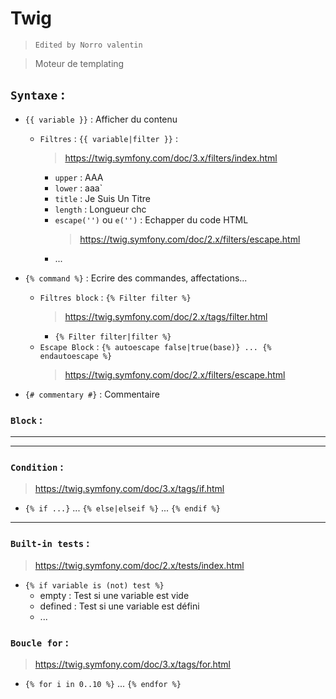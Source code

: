 # Twig

> `Edited by Norro valentin`

> Moteur de templating

## `Syntaxe` :
* `{{ variable }}` : Afficher du contenu
    * `Filtres` : `{{ variable|filter }}` :
        > https://twig.symfony.com/doc/3.x/filters/index.html
        * `upper` : AAA
        * `lower` : aaa`
        * `title` : Je Suis Un Titre
        * `length` : Longueur chc
        * `escape('')` ou `e('')` :  Echapper du code HTML
            > https://twig.symfony.com/doc/2.x/filters/escape.html
        * ...
    
* `{% command %}` : Ecrire des commandes, affectations...
    * `Filtres block` : `{% Filter filter %}`
        > https://twig.symfony.com/doc/2.x/tags/filter.html
        * `{% Filter filter|filter %}`
    * `Escape Block` : `{% autoescape false|true(base)} ... {% endautoescape %}`
        > https://twig.symfony.com/doc/2.x/filters/escape.html
* `{# commentary #}` : Commentaire

### `Block` :
---

---
### `Condition` :
> https://twig.symfony.com/doc/3.x/tags/if.html
* `{% if ...}` ... `{% else|elseif %}` ... `{% endif %}`

---
### `Built-in tests` :
> https://twig.symfony.com/doc/2.x/tests/index.html
* `{% if variable is (not) test %}`
    * empty : Test si une variable est vide
    * defined : Test si une variable est défini
    * ...
### `Boucle for` : 
> https://twig.symfony.com/doc/3.x/tags/for.html
* `{% for i in 0..10 %}` ... `{% endfor %}`
